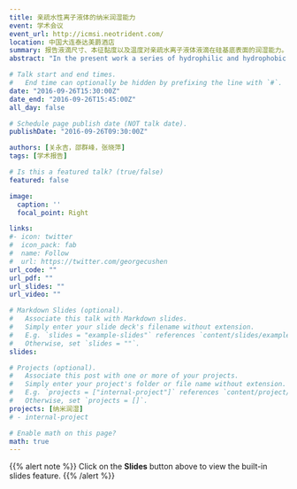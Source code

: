 ```yaml
---
title: 亲疏水性离子液体的纳米润湿能力
event: 学术会议
event_url: http://icmsi.neotrident.com/
location: 中国大连泰达美爵酒店
summary: 报告液滴尺寸、本征黏度以及温度对亲疏水离子液体液滴在硅基底表面的润湿能力。
abstract: "In the present work a series of hydrophilic and hydrophobic 1-ethyl-3-methylimidazolium room temperature ionic liquids (RTILs) have been employed to probe the wettability in nano-scale using molecular dynamics (MD) simulation. The simulation results confirm droplet size, intrinsic viscosity and simulated temperature play the dominant role in the wettability of ionic liquids (ILs) in nano-scale."

# Talk start and end times.
#   End time can optionally be hidden by prefixing the line with `#`.
date: "2016-09-26T15:30:00Z"
date_end: "2016-09-26T15:45:00Z"
all_day: false

# Schedule page publish date (NOT talk date).
publishDate: "2016-09-26T09:30:00Z"

authors: [关永吉，邵群峰，张晓萍]
tags: [学术报告]

# Is this a featured talk? (true/false)
featured: false

image:
  caption: ''
  focal_point: Right

links:
#- icon: twitter
#  icon_pack: fab
#  name: Follow
#  url: https://twitter.com/georgecushen
url_code: ""
url_pdf: ""
url_slides: ""
url_video: ""

# Markdown Slides (optional).
#   Associate this talk with Markdown slides.
#   Simply enter your slide deck's filename without extension.
#   E.g. `slides = "example-slides"` references `content/slides/example-slides.md`.
#   Otherwise, set `slides = ""`.
slides: 

# Projects (optional).
#   Associate this post with one or more of your projects.
#   Simply enter your project's folder or file name without extension.
#   E.g. `projects = ["internal-project"]` references `content/project/deep-learning/index.md`.
#   Otherwise, set `projects = []`.
projects: [纳米润湿]
# - internal-project

# Enable math on this page?
math: true
---
```


{{% alert note %}}
Click on the **Slides** button above to view the built-in slides feature.
{{% /alert %}}
